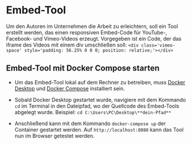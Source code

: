 # Embed-Tool

Um den Autoren im Unternehmen die Arbeit zu erleichtern, soll ein Tool erstellt werden, das einen responsiven Embed-Code für YouTube-, Facebook- und Vimeo-Videos erzeugt. Vorgegeben ist ein Code, der das iframe des Videos mit einem div umschließen soll:
``<div class='vimeo-space' style='padding: 56.25% 0 0 0; position: relative;'></div>``

## Embed-Tool mit Docker Compose starten

-   Um das Embed-Tool lokal auf dem Rechner zu betreiben, muss  [Docker Desktop](https://docs.docker.com/desktop/)  und  [Docker Compose](https://docs.docker.com/compose/install/)  installiert sein.

-  Sobald Docker Desktop gestartet wurde, navigiere mit dem Kommando  `cd`  im Terminal in den Dateipfad, wo der Quellcode des Embed-Tools abgelegt wurde. Beispiel:  `cd C:\Users\PC\Desktop\**dein-Pfad**`

- Anschließend kann mit dem Kommando `docker-compose up` der Container gestartet werden. Auf `http://localhost:8080` kann das Tool nun im Browser getestet werden.